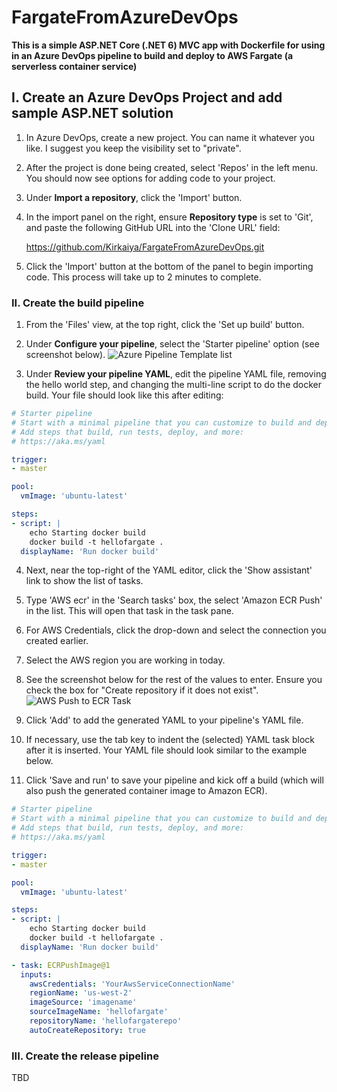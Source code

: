 # FargateFromAzureDevOps

**This is a simple ASP.NET Core (.NET 6) MVC app with Dockerfile for using in an Azure DevOps pipeline to build and deploy to AWS Fargate (a serverless container service)**

## I. Create an Azure DevOps Project and add sample ASP.NET solution

1. In Azure DevOps, create a new project. You can name it whatever you like. I suggest you keep the visibility set to "private".

2. After the project is done being created, select 'Repos' in the left menu. You should now see options for adding code to your project.  

3. Under **Import a repository**, click the 'Import' button.

4. In the import panel on the right, ensure **Repository type** is set to 'Git', and paste the following GitHub URL into the 'Clone URL' field:

    https://github.com/Kirkaiya/FargateFromAzureDevOps.git

5. Click the 'Import' button at the bottom of the panel to begin importing code. This process will take up to 2 minutes to complete.

### II. Create the build pipeline

1. From the 'Files' view, at the top right, click the 'Set up build' button.

2. Under **Configure your pipeline**, select the 'Starter pipeline' option (see screenshot below).
![Azure Pipeline Template list](images/azure-pipeline-1.png)

3. Under **Review your pipeline YAML**, edit the pipeline YAML file, removing the hello world step, and changing the multi-line script to do the docker build. Your file should look like this after editing:

```yaml
# Starter pipeline
# Start with a minimal pipeline that you can customize to build and deploy your code.
# Add steps that build, run tests, deploy, and more:
# https://aka.ms/yaml

trigger:
- master

pool:
  vmImage: 'ubuntu-latest'

steps:
- script: |
    echo Starting docker build
    docker build -t hellofargate .
  displayName: 'Run docker build'
```

4. Next, near the top-right of the YAML editor, click the 'Show assistant' link to show the list of tasks.

5. Type 'AWS ecr' in the 'Search tasks' box, the select 'Amazon ECR Push' in the list. This will open that task in the task pane.

6. For AWS Credentials, click the drop-down and select the connection you created earlier.

7. Select the AWS region you are working in today.

8. See the screenshot below for the rest of the values to enter. Ensure you check the box for "Create repository if it does not exist".
![AWS Push to ECR Task](images/azure-pipeline-2.png)

9. Click 'Add' to add the generated YAML to your pipeline's YAML file.

10. If necessary, use the tab key to indent the (selected) YAML task block after it is inserted. Your YAML file should look similar to the example below.

11. Click 'Save and run' to save your pipeline and kick off a build (which will also push the generated container image to Amazon ECR).

```yaml
# Starter pipeline
# Start with a minimal pipeline that you can customize to build and deploy your code.
# Add steps that build, run tests, deploy, and more:
# https://aka.ms/yaml

trigger:
- master

pool:
  vmImage: 'ubuntu-latest'

steps:
- script: |
    echo Starting docker build
    docker build -t hellofargate .
  displayName: 'Run docker build'

- task: ECRPushImage@1
  inputs:
    awsCredentials: 'YourAwsServiceConnectionName'
    regionName: 'us-west-2'
    imageSource: 'imagename'
    sourceImageName: 'hellofargate'
    repositoryName: 'hellofargaterepo'
    autoCreateRepository: true
```

### III. Create the release pipeline

TBD

